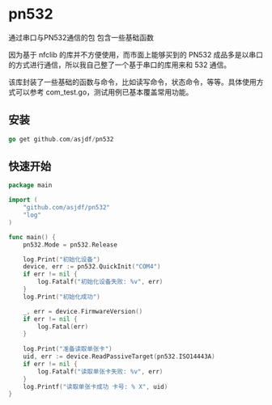 # pn532
通过串口与PN532通信的包 包含一些基础函数

因为基于 nfclib 的库并不方便使用，而市面上能够买到的 PN532 成品多是以串口的方式进行通信，所以我自己整了一个基于串口的库用来和 532 通信。

该库封装了一些基础的函数与命令，比如读写命令，状态命令，等等。具体使用方式可以参考 com_test.go，测试用例已基本覆盖常用功能。

## 安装

```go 
go get github.com/asjdf/pn532
```

## 快速开始
```go
package main

import (
	"github.com/asjdf/pn532"
	"log"
)

func main() {
	pn532.Mode = pn532.Release

	log.Print("初始化设备")
	device, err := pn532.QuickInit("COM4")
	if err != nil {
		log.Fatalf("初始化设备失败: %v", err)
	}
	log.Print("初始化成功")

	_, err = device.FirmwareVersion()
	if err != nil {
		log.Fatal(err)
	}
	
	log.Print("准备读取单张卡")
	uid, err := device.ReadPassiveTarget(pn532.ISO14443A)
	if err != nil {
		log.Fatalf("读取单张卡失败: %v", err)
	}
	log.Printf("读取单张卡成功 卡号: % X", uid)
}
```